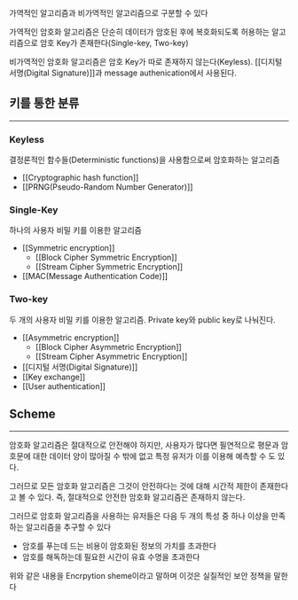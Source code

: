 

가역적인 알고리즘과 비가역적인 알고리즘으로 구분할 수 있다

가역적인 암호화 알고리즘은 단순히 데이터가 암호된 후에 복호화되도록 허용하는 알고리즘으로 암호 Key가 존재한다(Single-key, Two-key)

비가역적인 암호화 알고리즘은 암호 Key가 따로 존재하지 않는다(Keyless). [[디지털 서명(Digital Signature)]]과 message authenication에서 사용된다.


## **키를 통한 분류**
---
### Keyless
결정론적인 함수들(Deterministic functions)을 사용함으로써 암호화하는 알고리즘
+ [[Cryptographic hash function]]
+ [[PRNG(Pseudo-Random Number Generator)]]

### Single-Key
하나의 사용자 비밀 키를 이용한 알고리즘
+ [[Symmetric encryption]]
	+ [[Block Cipher Symmetric Encryption]]
	+ [[Stream Cipher Symmetric Encryption]]
+ [[MAC(Message Authentication Code)]]

### Two-key
두 개의 사용자 비밀 키를 이용한 알고리즘. Private key와 public key로 나눠진다. 
+ [[Asymmetric encryption]]
	+ [[Block Cipher Asymmetric Encryption]]
	+ [[Stream Cipher Asymmetric Encryption]]
+ [[디지털 서명(Digital Signature)]]
+ [[Key exchange]]
+ [[User authentication]]

## Scheme
---
암호화 알고리즘은 절대적으로 안전해야 하지만, 사용자가 많다면 필연적으로 평문과 암호문에 대한 데이터 양이 많아질 수 밖에 없고 특정 유저가 이를 이용해 예측할 수 도 있다. 

그러므로 모든 암호화 알고리즘은 그것이 안전하다는 것에 대해 시간적 제한이 존재한다고 볼 수 있다. 즉, 절대적으로 안전한 암호화 알고리즘은 존재하지 않는다.

그러므로 암호화 알고리즘을 사용하는 유저들은 다음 두 개의 특성 중 하나 이상을 만족하는 알고리즘을 추구할 수 있다
+ 암호를 푸는데 드는 비용이 암호화된 정보의 가치를 초과한다
+ 암호를 해독하는데 필요한 시간이 유효 수명을 초과한다

위와 같은 내용을 Encrpytion sheme이라고 말하며 이것은 실질적인 보안 정책을 말한다
